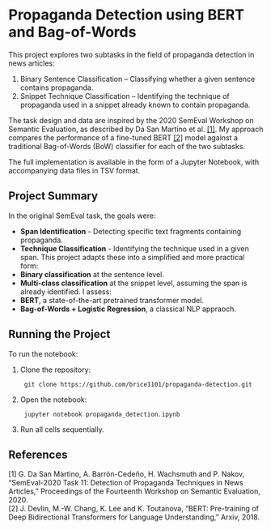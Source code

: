 # Propaganda Detection using BERT and Bag-of-Words

This project explores two subtasks in the field of propaganda detection in news articles:
1. Binary Sentence Classification – Classifying whether a given sentence contains propaganda.
2. Snippet Technique Classification – Identifying the technique of propaganda used in a snippet already known to contain propaganda.

The task design and data are inspired by the 2020 SemEval Workshop on Semantic Evaluation, as described by Da San Martino et al. [[1]](#1). My approach compares the performance of a fine-tuned BERT [[2]](#2) model against a traditional Bag-of-Words (BoW) classifier for each of the two subtasks.

The full implementation is available in the form of a Jupyter Notebook, with accompanying data files in TSV format.

## Project Summary
In the original SemEval task, the goals were:
- **Span Identification** - Detecting specific text fragments containing propaganda.
- **Technique Classification** - Identifying the technique used in a given span.
This project adapts these into a simplified and more practical form:
- **Binary classification** at the sentence level.
- **Multi-class classification** at the snippet level, assuming the span is already identified.
I assess:
- **BERT**, a state-of-the-art pretrained transformer model.
- **Bag-of-Words + Logistic Regression**, a classical NLP appraoch.

## Running the Project
To run the notebook:
1. Clone the repository:

        git clone https://github.com/brice1101/propaganda-detection.git
3. Open the notebook:

        jupyter notebook propaganda_detection.ipynb
5. Run all cells sequentially.

## References
<a id="1">[1]</a>
G. Da San Martino, A. Barrón-Cedeño, H. Wachsmuth and P. Nakov, “SemEval-2020 Task 11: Detection of Propaganda Techniques in News Articles,” Proceedings of the Fourteenth Workshop on Semantic Evaluation, 2020.<br>
<a id="2">[2]</a>
J. Devlin, M.-W. Chang, K. Lee and K. Toutanova, “BERT: Pre-training of Deep Bidirectional Transformers for Language Understanding,” Arxiv, 2018. 

